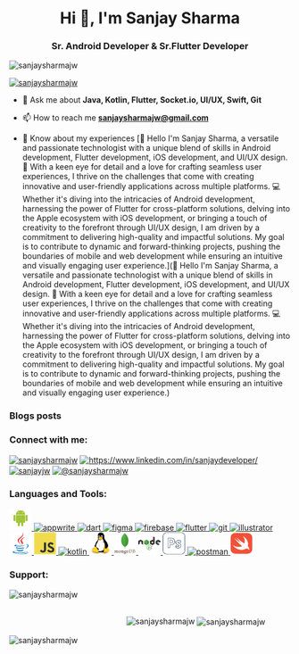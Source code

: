 <h1 align="center">Hi 👋, I'm Sanjay Sharma</h1>
<h3 align="center">Sr. Android Developer & Sr.Flutter Developer</h3>

<p align="left"> <img src="https://komarev.com/ghpvc/?username=sanjaysharmajw&label=Profile%20views&color=0e75b6&style=flat" alt="sanjaysharmajw" /> </p>

<p align="left"> <a href="https://github.com/ryo-ma/github-profile-trophy"><img src="https://github-profile-trophy.vercel.app/?username=sanjaysharmajw" alt="sanjaysharmajw" /></a> </p>

- 💬 Ask me about **Java, Kotlin, Flutter, Socket.io, UI/UX, Swift, Git**

- 📫 How to reach me **sanjaysharmajw@gmail.com**

- 📄 Know about my experiences [👋 Hello I'm Sanjay Sharma, a versatile and passionate technologist with a unique blend of skills in Android development, Flutter development, iOS development, and UI/UX design. 🚀 With a keen eye for detail and a love for crafting seamless user experiences, I thrive on the challenges that come with creating innovative and user-friendly applications across multiple platforms. 💻 Whether it's diving into the intricacies of Android development, harnessing the power of Flutter for cross-platform solutions, delving into the Apple ecosystem with iOS development, or bringing a touch of creativity to the forefront through UI/UX design, I am driven by a commitment to delivering high-quality and impactful solutions. My goal is to contribute to dynamic and forward-thinking projects, pushing the boundaries of mobile and web development while ensuring an intuitive and visually engaging user experience.](👋 Hello I'm Sanjay Sharma, a versatile and passionate technologist with a unique blend of skills in Android development, Flutter development, iOS development, and UI/UX design. 🚀 With a keen eye for detail and a love for crafting seamless user experiences, I thrive on the challenges that come with creating innovative and user-friendly applications across multiple platforms. 💻 Whether it's diving into the intricacies of Android development, harnessing the power of Flutter for cross-platform solutions, delving into the Apple ecosystem with iOS development, or bringing a touch of creativity to the forefront through UI/UX design, I am driven by a commitment to delivering high-quality and impactful solutions. My goal is to contribute to dynamic and forward-thinking projects, pushing the boundaries of mobile and web development while ensuring an intuitive and visually engaging user experience.)

### Blogs posts
<!-- BLOG-POST-LIST:START -->
<!-- BLOG-POST-LIST:END -->

<h3 align="left">Connect with me:</h3>
<p align="left">
<a href="https://dev.to/sanjaysharmajw" target="blank"><img align="center" src="https://raw.githubusercontent.com/rahuldkjain/github-profile-readme-generator/master/src/images/icons/Social/devto.svg" alt="sanjaysharmajw" height="30" width="40" /></a>
<a href="https://linkedin.com/in/https://www.linkedin.com/in/sanjaydeveloper/" target="blank"><img align="center" src="https://raw.githubusercontent.com/rahuldkjain/github-profile-readme-generator/master/src/images/icons/Social/linked-in-alt.svg" alt="https://www.linkedin.com/in/sanjaydeveloper/" height="30" width="40" /></a>
<a href="https://instagram.com/sanjayjw" target="blank"><img align="center" src="https://raw.githubusercontent.com/rahuldkjain/github-profile-readme-generator/master/src/images/icons/Social/instagram.svg" alt="sanjayjw" height="30" width="40" /></a>
<a href="https://medium.com/@sanjaysharmajw" target="blank"><img align="center" src="https://raw.githubusercontent.com/rahuldkjain/github-profile-readme-generator/master/src/images/icons/Social/medium.svg" alt="@sanjaysharmajw" height="30" width="40" /></a>
</p>

<h3 align="left">Languages and Tools:</h3>
<p align="left"> <a href="https://developer.android.com" target="_blank" rel="noreferrer"> <img src="https://raw.githubusercontent.com/devicons/devicon/master/icons/android/android-original-wordmark.svg" alt="android" width="40" height="40"/> </a> <a href="https://appwrite.io" target="_blank" rel="noreferrer"> <img src="https://www.vectorlogo.zone/logos/appwriteio/appwriteio-icon.svg" alt="appwrite" width="40" height="40"/> </a> <a href="https://dart.dev" target="_blank" rel="noreferrer"> <img src="https://www.vectorlogo.zone/logos/dartlang/dartlang-icon.svg" alt="dart" width="40" height="40"/> </a> <a href="https://www.figma.com/" target="_blank" rel="noreferrer"> <img src="https://www.vectorlogo.zone/logos/figma/figma-icon.svg" alt="figma" width="40" height="40"/> </a> <a href="https://firebase.google.com/" target="_blank" rel="noreferrer"> <img src="https://www.vectorlogo.zone/logos/firebase/firebase-icon.svg" alt="firebase" width="40" height="40"/> </a> <a href="https://flutter.dev" target="_blank" rel="noreferrer"> <img src="https://www.vectorlogo.zone/logos/flutterio/flutterio-icon.svg" alt="flutter" width="40" height="40"/> </a> <a href="https://git-scm.com/" target="_blank" rel="noreferrer"> <img src="https://www.vectorlogo.zone/logos/git-scm/git-scm-icon.svg" alt="git" width="40" height="40"/> </a> <a href="https://www.adobe.com/in/products/illustrator.html" target="_blank" rel="noreferrer"> <img src="https://www.vectorlogo.zone/logos/adobe_illustrator/adobe_illustrator-icon.svg" alt="illustrator" width="40" height="40"/> </a> <a href="https://www.java.com" target="_blank" rel="noreferrer"> <img src="https://raw.githubusercontent.com/devicons/devicon/master/icons/java/java-original.svg" alt="java" width="40" height="40"/> </a> <a href="https://developer.mozilla.org/en-US/docs/Web/JavaScript" target="_blank" rel="noreferrer"> <img src="https://raw.githubusercontent.com/devicons/devicon/master/icons/javascript/javascript-original.svg" alt="javascript" width="40" height="40"/> </a> <a href="https://kotlinlang.org" target="_blank" rel="noreferrer"> <img src="https://www.vectorlogo.zone/logos/kotlinlang/kotlinlang-icon.svg" alt="kotlin" width="40" height="40"/> </a> <a href="https://www.linux.org/" target="_blank" rel="noreferrer"> <img src="https://raw.githubusercontent.com/devicons/devicon/master/icons/linux/linux-original.svg" alt="linux" width="40" height="40"/> </a> <a href="https://www.mongodb.com/" target="_blank" rel="noreferrer"> <img src="https://raw.githubusercontent.com/devicons/devicon/master/icons/mongodb/mongodb-original-wordmark.svg" alt="mongodb" width="40" height="40"/> </a> <a href="https://nodejs.org" target="_blank" rel="noreferrer"> <img src="https://raw.githubusercontent.com/devicons/devicon/master/icons/nodejs/nodejs-original-wordmark.svg" alt="nodejs" width="40" height="40"/> </a> <a href="https://www.photoshop.com/en" target="_blank" rel="noreferrer"> <img src="https://raw.githubusercontent.com/devicons/devicon/master/icons/photoshop/photoshop-line.svg" alt="photoshop" width="40" height="40"/> </a> <a href="https://postman.com" target="_blank" rel="noreferrer"> <img src="https://www.vectorlogo.zone/logos/getpostman/getpostman-icon.svg" alt="postman" width="40" height="40"/> </a> <a href="https://developer.apple.com/swift/" target="_blank" rel="noreferrer"> <img src="https://raw.githubusercontent.com/devicons/devicon/master/icons/swift/swift-original.svg" alt="swift" width="40" height="40"/> </a> </p>

<h3 align="left">Support:</h3>
<p><a href="https://www.buymeacoffee.com/sanjaysharmajw"> <img align="left" src="https://cdn.buymeacoffee.com/buttons/v2/default-yellow.png" height="50" width="210" alt="sanjaysharmajw" /></a></p><br><br>

<p><img align="left" src="https://github-readme-stats.vercel.app/api/top-langs?username=sanjaysharmajw&show_icons=true&locale=en&layout=compact" alt="sanjaysharmajw" /></p>

<p>&nbsp;<img align="center" src="https://github-readme-stats.vercel.app/api?username=sanjaysharmajw&show_icons=true&locale=en" alt="sanjaysharmajw" /></p>

<p><img align="center" src="https://github-readme-streak-stats.herokuapp.com/?user=sanjaysharmajw&" alt="sanjaysharmajw" /></p>
